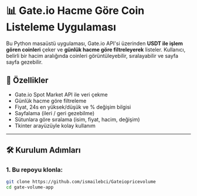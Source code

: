 # 📊 Gate.io Hacme Göre Coin Listeleme Uygulaması

Bu Python masaüstü uygulaması, Gate.io API'si üzerinden **USDT ile işlem gören coinleri** çeker ve **günlük hacme göre filtreleyerek** listeler. Kullanıcı, belirli bir hacim aralığında coinleri görüntüleyebilir, sıralayabilir ve sayfa sayfa gezebilir.

## 🚀 Özellikler

- Gate.io Spot Market API ile veri çekme
- Günlük hacme göre filtreleme
- Fiyat, 24s en yüksek/düşük ve % değişim bilgisi
- Sayfalama (ileri / geri gezebilme)
- Sütunlara göre sıralama (isim, fiyat, hacim, değişim)
- Tkinter arayüzüyle kolay kullanım

---

## 🛠️ Kurulum Adımları

### 1. Bu repoyu klonla:
```bash
git clone https://github.com/ismailebci/Gateiopricevolume
cd gate-volume-app
